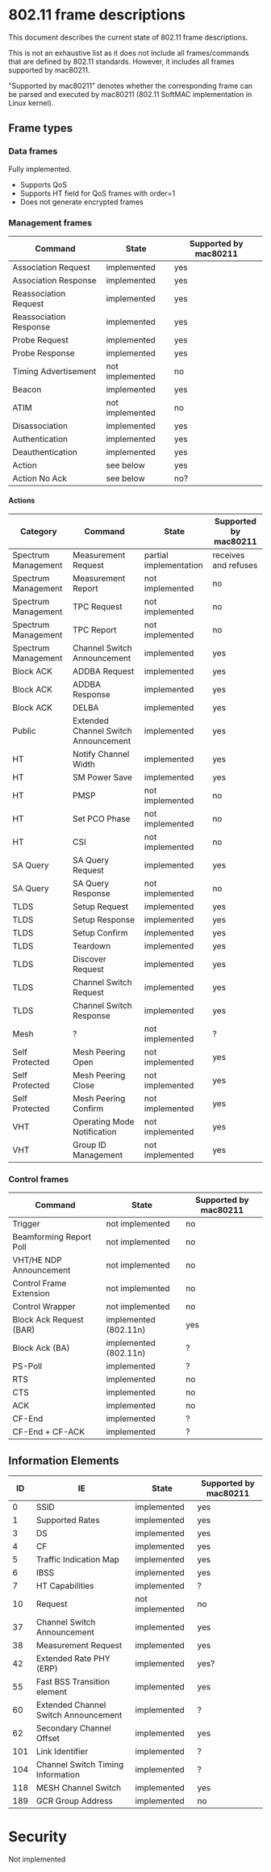 # 802.11 frame descriptions
This document describes the current state of 802.11 frame descriptions.

This is not an exhaustive list as it does not include all frames/commands that are defined by 802.11 standards. However, it includes all frames supported by mac80211.

"Supported by mac80211" denotes whether the corresponding frame can be parsed and executed by mac80211 (802.11 SoftMAC implementation in Linux kernel).

## Frame types
### Data frames
Fully implemented.
* Supports QoS
* Supports HT field for QoS frames with order=1
* Does not generate encrypted frames

### Management frames
| Command | State | Supported by mac80211 |
| ------- | ----- | --------------------- |
| Association Request | implemented | yes |
| Association Response | implemented | yes |
| Reassociation Request | implemented | yes |
| Reassociation Response | implemented | yes |
| Probe Request | implemented | yes |
| Probe Response | implemented | yes |
| Timing Advertisement | not implemented | no |
| Beacon | implemented | yes |
| ATIM | not implemented | no |
| Disassociation | implemented | yes |
| Authentication |  implemented | yes |
| Deauthentication | implemented | yes |
| Action | see below | yes |
| Action No Ack | see below | no? |

#### Actions
| Category | Command | State | Supported by mac80211 |
| -------- | ------- | ----- | --------------------- |
| Spectrum Management | Measurement Request | partial implementation | receives and refuses |
| Spectrum Management | Measurement Report | not implemented | no |
| Spectrum Management | TPC Request | not implemented | no |
| Spectrum Management | TPC Report | not implemented | no |
| Spectrum Management | Channel Switch Announcement | implemented | yes |
| Block ACK | ADDBA Request | implemented | yes |
| Block ACK | ADDBA Response | implemented | yes |
| Block ACK | DELBA | implemented | yes |
| Public | Extended Channel Switch Announcement | implemented | yes |
| HT | Notify Channel Width |  implemented | yes |
| HT | SM Power Save |  implemented | yes |
| HT | PMSP | not implemented | no |
| HT | Set PCO Phase | not implemented | no |
| HT | CSI | not implemented | no |
| SA Query | SA Query Request |  implemented | yes |
| SA Query | SA Query Response | not implemented | no |
| TLDS | Setup Request | implemented | yes |
| TLDS | Setup Response | implemented | yes |
| TLDS | Setup Confirm | implemented | yes |
| TLDS | Teardown | implemented | yes |
| TLDS | Discover Request |  implemented | yes |
| TLDS | Channel Switch Request | implemented | yes |
| TLDS | Channel Switch Response | implemented | yes |
| Mesh | ? | not implemented | ? |
| Self Protected | Mesh Peering Open | not implemented | yes |
| Self Protected | Mesh Peering Close | not implemented | yes |
| Self Protected | Mesh Peering Confirm | not implemented | yes |
| VHT | Operating Mode Notification | not implemented | yes |
| VHT | Group ID Management | not implemented | yes |

### Control frames
| Command | State | Supported by mac80211 |
| ------- | ----- | --------------------- |
| Trigger | not implemented | no |
| Beamforming Report Poll | not implemented | no |
| VHT/HE NDP Announcement | not implemented | no |
| Control Frame Extension | not implemented | no |
| Control Wrapper | not implemented | no |
| Block Ack Request (BAR) | implemented (802.11n) | yes |
| Block Ack (BA) | implemented (802.11n) | ? |
| PS-Poll | implemented | ? |
| RTS | implemented | no |
| CTS | implemented | no |
| ACK | implemented | no |
| CF-End | implemented | ? |
| CF-End + CF-ACK | implemented | ? |

## Information Elements

| ID | IE | State | Supported by mac80211 |
| -- | -- | ----- | --------------------- |
| 0 | SSID | implemented | yes |
| 1 | Supported Rates | implemented | yes |
| 3 | DS | implemented | yes |
| 4 | CF | implemented | yes |
| 5 | Traffic Indication Map | implemented | yes |
| 6 | IBSS | implemented | yes |
| 7 | HT Capabilities | implemented | ? |
| 10 | Request | not implemented | no |
| 37 | Channel Switch Announcement | implemented | yes |
| 38 | Measurement Request | implemented | yes |
| 42 | Extended Rate PHY (ERP) | implemented | yes? |
| 55 | Fast BSS Transition element | implemented | yes |
| 60 | Extended Channel Switch Announcement | implemented | ? |
| 62 | Secondary Channel Offset | implemented | yes |
| 101 | Link Identifier | implemented | ? |
| 104 | Channel Switch Timing Information | implemented | ? |
| 118 | MESH Channel Switch | implemented | yes |
| 189 | GCR Group Address | implemented | no |

# Security
Not implemented